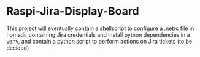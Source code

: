 # Raspi-Jira-Display-Board

This project will eventually contain a shellscript to configure a .netrc file in homedir containing Jira credentials and install python dependencies in a venv, and contain a python script to perform actions on Jira tickets (to be decided)